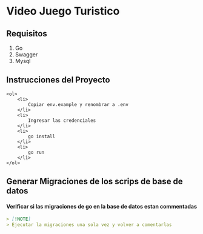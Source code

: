 # Video Juego Turistico

## Requisitos

<ol>
    <li>Go </li>
    <li>Swagger </li>
    <li>Mysql </li>
</ol>

## Instrucciones del Proyecto

    <ol>
        <li>
            Copiar env.example y renombrar a .env
        </li>
        <li>
            Ingresar las credenciales
        </li>
        <li>
            go install
        </li>
        <li>
            go run
        </li>
    </ol>

## Generar Migraciones de los scrips de base de datos

#### Verificar si las migraciones de go en la base de datos estan commentadas 

```markdown
> [!NOTE]
> Ejecutar la migraciones una sola vez y volver a comentarlas
```
